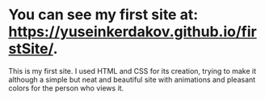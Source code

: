 # You can see my first site at: https://yuseinkerdakov.github.io/firstSite/. 
This is my first site. I used HTML and CSS for its creation, trying to make it although a simple but neat and beautiful site with animations and pleasant colors for the person who views it.
